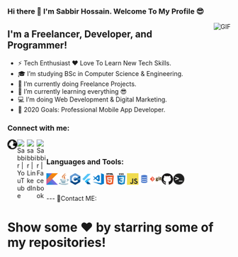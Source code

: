 ### Hi there 👋 I'm Sabbir Hossain. Welcome To My Profile 😎

<img align="right" alt="GIF" src="https://thumbs.gfycat.com/EvilNextDevilfish-small.gif" />
  <!-- <img align="right" alt="GIF" src="https://thumbs.gfycat.com/EvilNextDevilfish-small.gif" /> -->

## I'm a Freelancer, Developer, and Programmer!
- ⚡ Tech Enthusiast ❤ Love To Learn New Tech Skills.
- 🎓 I’m studying BSc in Computer Science & Engineering.
- 🔭 I’m currently doing Freelance Projects. 
- 🌱 I’m currently learning everything 😎
- 💻 I’m doing Web Development & Digital Marketing.
- 🥅 2020 Goals: Professional Mobile App Developer.

### Connect with me:

[<img align="left" alt="Sabbir" width="22px" src="https://raw.githubusercontent.com/iconic/open-iconic/master/svg/globe.svg" />][website]
[<img align="left" alt="Sabbir | YouTube" width="22px" src="https://cdn.jsdelivr.net/npm/simple-icons@v3/icons/youtube.svg" />][twitter]
[<img align="left" alt="sabbir | LinkedIn" width="22px" src="https://cdn.jsdelivr.net/npm/simple-icons@v3/icons/linkedin.svg" />][linkedin]
[<img align="left" alt="Sabbir | Facebook" width="22px" src="https://cdn.jsdelivr.net/npm/simple-icons@3.4.0/icons/facebook.svg" />][facebook]

<br />

### Languages and Tools:

[<img align="left" alt="React" width="26px" src="https://raw.githubusercontent.com/github/explore/80688e429a7d4ef2fca1e82350fe8e3517d3494d/topics/kotlin/kotlin.png" />][website]
[<img align="left" alt="GraphQL" width="26px" src="https://raw.githubusercontent.com/github/explore/80688e429a7d4ef2fca1e82350fe8e3517d3494d/topics/java/java.png" />][website]
[<img align="left" alt="Node.js" width="26px" src="https://raw.githubusercontent.com/github/explore/80688e429a7d4ef2fca1e82350fe8e3517d3494d/topics/cpp/cpp.png" />][website]
[<img align="left" alt="Deno" width="26px" src="https://raw.githubusercontent.com/github/explore/cebd63002168a05a6a642f309227eefeccd92950/topics/flutter/flutter.png" />][website]
[<img align="left" alt="Visual Studio Code" width="26px" src="https://raw.githubusercontent.com/github/explore/80688e429a7d4ef2fca1e82350fe8e3517d3494d/topics/visual-studio-code/visual-studio-code.png" />][website]
[<img align="left" alt="HTML5" width="26px" src="https://raw.githubusercontent.com/github/explore/80688e429a7d4ef2fca1e82350fe8e3517d3494d/topics/html/html.png" />][website]
[<img align="left" alt="CSS3" width="26px" src="https://raw.githubusercontent.com/github/explore/80688e429a7d4ef2fca1e82350fe8e3517d3494d/topics/css/css.png" />][website]
[<img align="left" alt="JavaScript" width="26px" src="https://raw.githubusercontent.com/github/explore/80688e429a7d4ef2fca1e82350fe8e3517d3494d/topics/javascript/javascript.png" />][website]
[<img align="left" alt="SQL" width="26px" src="https://raw.githubusercontent.com/github/explore/80688e429a7d4ef2fca1e82350fe8e3517d3494d/topics/sql/sql.png" />][website]
[<img align="left" alt="Git" width="26px" src="https://raw.githubusercontent.com/github/explore/80688e429a7d4ef2fca1e82350fe8e3517d3494d/topics/git/git.png" />][website]
[<img align="left" alt="GitHub" width="26px" src="https://raw.githubusercontent.com/github/explore/78df643247d429f6cc873026c0622819ad797942/topics/github/github.png" />][website]
[<img align="left" alt="HTML5" width="26px" src="https://raw.githubusercontent.com/github/explore/80688e429a7d4ef2fca1e82350fe8e3517d3494d/topics/terminal/terminal.png" />][website]

<br />
<br />

--- 📲Contact ME:

[website]: https://www.sabbirsite.com
[twitter]: https://twitter.com/sabbirsite
[linkedin]: https://linkedin.com/in/sabbir-developer
[facebook]: https://facebook.com/sabbirsite

# Show some ❤️ by starring some of my repositories!

